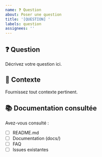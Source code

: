 ```yaml
---
name: ❓ Question
about: Poser une question
title: '[QUESTION] '
labels: question
assignees: ''
---
```


## ❓ Question

Décrivez votre question ici.

## 📝 Contexte

Fournissez tout contexte pertinent.

## 📚 Documentation consultée

Avez-vous consulté :
- [ ] README.md
- [ ] Documentation (docs/)
- [ ] FAQ
- [ ] Issues existantes
